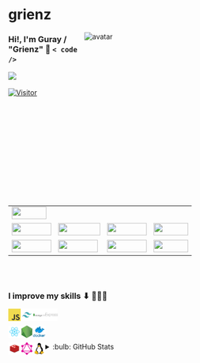 # grienz

<img align="right" alt="avatar"  width="350" height="350" src="https://github.com/grienz/grienz/tree/master/assets/image.jpg">

### Hi!, I'm Guray / "Grienz" 👋 `< code />`

![](https://img.shields.io/badge/Web%20Developer-%20%2F%20Freelancer%20%2F%20Cloud%20%2F%20React%20%2F%20NodeJS%20%2F%20Javascript%20%2F%20-aqua)

[![Visitor](https://visitor-badge.laobi.icu/badge?page_id=grienz.grienz)](#)


<table class="center">
<tr> 
</tr>
<td><a href="mailto:grienzinfo@protonmail.com">
<img src="https://img.shields.io/badge/mail-100000?style=for-the-badge&logo=protonmail&logoColor=white"width="70" height="25"></a></td>
<tr> 
<td><a href="https://twitter.com/grienz_">
<img src="https://img.shields.io/badge/Twitter-1DA1F2?style=for-the-badge&logo=twitter&logoColor=white"width="80" height="25">
</a></td>
<td><a href="https://stackoverflow.com/users/18206244/grienz">
<img src="https://img.shields.io/badge/StackOverFlow-important?style=for-the-badge&logo=stackoverflow&logoColor=white"width="85" height="25">
</a></td>
<td><a href="https://www.linkedin.com/in/g%C3%BCray-a-302411232/">
<img src="https://img.shields.io/badge/LinkedIn-0077B5?style=for-the-badge&logo=linkedin&logoColor=white"width="80" height="25">
</a> </td>
<td><a href="https://www.fiverr.com/grienz">
<img src="https://img.shields.io/badge/Fiverr-green?style=for-the-badge&logo=fiverr&logoColor=white"width="70" height="25">
</a></td>
<tr>
<td><a href="https://codesandbox.io/u/grienz">
<img src="https://img.shields.io/badge/CodeSandBox-100000?style=for-the-badge&logo=codesandbox&logoColor=white"width="80" height="25">
 </a></td> 
<td><a href="https://codepen.io/grienz">
<img src="https://img.shields.io/badge/CodePen-100000?style=for-the-badge&logo=codepen&logoColor=white"width="80" height="25">
</a></td>
<td><a href="https://www.buymeacoffee.com/grienz">
<img src="https://img.shields.io/badge/buyMeCoffee-yellow?style=for-the-badge&logo=buymeacoffee&logoColor=white"width="80" height="25">
</a></td>
<td><a href="https://dev.to/grienz">
<img src="https://img.shields.io/badge/dev.to-black?style=for-the-badge&logo=dev-to&logoColor=white"width="70" height="25">
</a></td>
</tr>
</tr>
</table>

<br></br>

### I improve my skills ⬇ 👨🏻‍💻

<img align="left" src="https://raw.githubusercontent.com/github/explore/80688e429a7d4ef2fca1e82350fe8e3517d3494d/topics/javascript/javascript.png" width="25" height="25"/>
<img align="left" src="https://raw.githubusercontent.com/github/explore/80688e429a7d4ef2fca1e82350fe8e3517d3494d/topics/tailwind/tailwind.png" width="25" height="25"/>
<img align="left" src="https://raw.githubusercontent.com/github/explore/80688e429a7d4ef2fca1e82350fe8e3517d3494d/topics/mongodb/mongodb.png" width="25" height="25"/>
<img align="left" src="https://raw.githubusercontent.com/github/explore/80688e429a7d4ef2fca1e82350fe8e3517d3494d/topics/express/express.png" width="25" height="25"/>
<br></br>
<img align="left" src="https://raw.githubusercontent.com/github/explore/80688e429a7d4ef2fca1e82350fe8e3517d3494d/topics/react/react.png" width="25" height="25"/>
<img align="left" src="https://raw.githubusercontent.com/github/explore/80688e429a7d4ef2fca1e82350fe8e3517d3494d/topics/nodejs/nodejs.png" width="25" height="25"/>
<img align="left" src="https://raw.githubusercontent.com/github/explore/80688e429a7d4ef2fca1e82350fe8e3517d3494d/topics/docker/docker.png" width="25" height="25"/>
<br></br>
<img align="left" src="https://raw.githubusercontent.com/github/explore/80688e429a7d4ef2fca1e82350fe8e3517d3494d/topics/redis/redis.png" width="25" height="25"/>
<img align="left" src="https://raw.githubusercontent.com/github/explore/80688e429a7d4ef2fca1e82350fe8e3517d3494d/topics/graphql/graphql.png" width="25" height="25"/>
<img align="left" src="https://raw.githubusercontent.com/github/explore/80688e429a7d4ef2fca1e82350fe8e3517d3494d/topics/linux/linux.png" width="25" height="25" />

<details>
<summary>:bulb:  GitHub Stats</summary>
<img align="left" src="https://github-readme-stats.vercel.app/api?username=grienz&show_icons=true&theme=synthwave">
</details>
